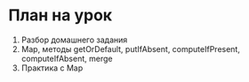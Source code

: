 # План на урок <br/>
1. Разбор домашнего задания  <br/>
2. Map, методы getOrDefault, putIfAbsent, computeIfPresent, computeIfAbsent, merge   <br/>
3. Практика с Map  <br/>
